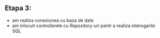 Etapa 3:
------

* am realiza conexiunea cu baza de date 
* am inlocuit controllerele cu Repository-uri pentr a realiza interogarile SQL
